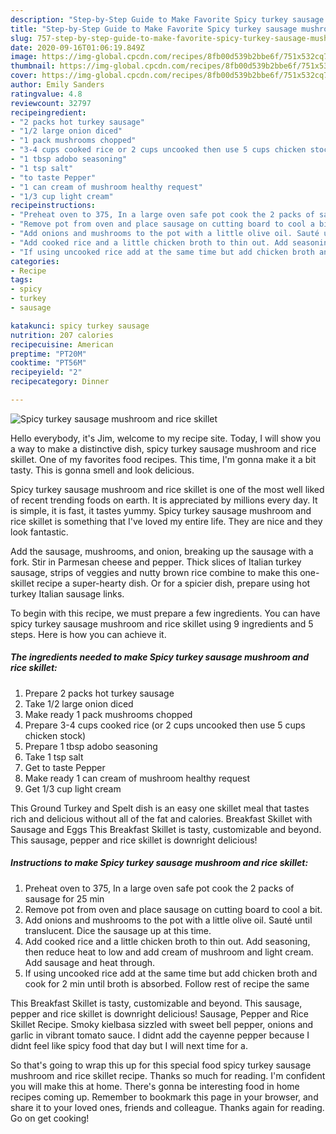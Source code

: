 ```yaml
---
description: "Step-by-Step Guide to Make Favorite Spicy turkey sausage mushroom and rice skillet"
title: "Step-by-Step Guide to Make Favorite Spicy turkey sausage mushroom and rice skillet"
slug: 757-step-by-step-guide-to-make-favorite-spicy-turkey-sausage-mushroom-and-rice-skillet
date: 2020-09-16T01:06:19.849Z
image: https://img-global.cpcdn.com/recipes/8fb00d539b2bbe6f/751x532cq70/spicy-turkey-sausage-mushroom-and-rice-skillet-recipe-main-photo.jpg
thumbnail: https://img-global.cpcdn.com/recipes/8fb00d539b2bbe6f/751x532cq70/spicy-turkey-sausage-mushroom-and-rice-skillet-recipe-main-photo.jpg
cover: https://img-global.cpcdn.com/recipes/8fb00d539b2bbe6f/751x532cq70/spicy-turkey-sausage-mushroom-and-rice-skillet-recipe-main-photo.jpg
author: Emily Sanders
ratingvalue: 4.8
reviewcount: 32797
recipeingredient:
- "2 packs hot turkey sausage"
- "1/2 large onion diced"
- "1 pack mushrooms chopped"
- "3-4 cups cooked rice or 2 cups uncooked then use 5 cups chicken stock"
- "1 tbsp adobo seasoning"
- "1 tsp salt"
- "to taste Pepper"
- "1 can cream of mushroom healthy request"
- "1/3 cup light cream"
recipeinstructions:
- "Preheat oven to 375, In a large oven safe pot cook the 2 packs of sausage for 25 min"
- "Remove pot from oven and place sausage on cutting board to cool a bit."
- "Add onions and mushrooms to the pot with a little olive oil. Sauté until translucent. Dice the sausage up at this time."
- "Add cooked rice and a little chicken broth to thin out. Add seasoning, then reduce heat to low and add cream of mushroom and light cream. Add sausage and heat through."
- "If using uncooked rice add at the same time but add chicken broth and cook for 2 min until broth is absorbed. Follow rest of recipe the same"
categories:
- Recipe
tags:
- spicy
- turkey
- sausage

katakunci: spicy turkey sausage 
nutrition: 207 calories
recipecuisine: American
preptime: "PT20M"
cooktime: "PT56M"
recipeyield: "2"
recipecategory: Dinner

---
```



![Spicy turkey sausage mushroom and rice skillet](https://img-global.cpcdn.com/recipes/8fb00d539b2bbe6f/751x532cq70/spicy-turkey-sausage-mushroom-and-rice-skillet-recipe-main-photo.jpg)

Hello everybody, it's Jim, welcome to my recipe site. Today, I will show you a way to make a distinctive dish, spicy turkey sausage mushroom and rice skillet. One of my favorites food recipes. This time, I'm gonna make it a bit tasty. This is gonna smell and look delicious.

Spicy turkey sausage mushroom and rice skillet is one of the most well liked of recent trending foods on earth. It is appreciated by millions every day. It is simple, it is fast, it tastes yummy. Spicy turkey sausage mushroom and rice skillet is something that I've loved my entire life. They are nice and they look fantastic.

Add the sausage, mushrooms, and onion, breaking up the sausage with a fork. Stir in Parmesan cheese and pepper. Thick slices of Italian turkey sausage, strips of veggies and nutty brown rice combine to make this one-skillet recipe a super-hearty dish. Or for a spicier dish, prepare using hot turkey Italian sausage links.


To begin with this recipe, we must prepare a few ingredients. You can have spicy turkey sausage mushroom and rice skillet using 9 ingredients and 5 steps. Here is how you can achieve it.

<!--inarticleads1-->

##### The ingredients needed to make Spicy turkey sausage mushroom and rice skillet:

1. Prepare 2 packs hot turkey sausage
1. Take 1/2 large onion diced
1. Make ready 1 pack mushrooms chopped
1. Prepare 3-4 cups cooked rice (or 2 cups uncooked then use 5 cups chicken stock)
1. Prepare 1 tbsp adobo seasoning
1. Take 1 tsp salt
1. Get to taste Pepper
1. Make ready 1 can cream of mushroom healthy request
1. Get 1/3 cup light cream


This Ground Turkey and Spelt dish is an easy one skillet meal that tastes rich and delicious without all of the fat and calories. Breakfast Skillet with Sausage and Eggs This Breakfast Skillet is tasty, customizable and beyond. This sausage, pepper and rice skillet is downright delicious! 

<!--inarticleads2-->

##### Instructions to make Spicy turkey sausage mushroom and rice skillet:

1. Preheat oven to 375, In a large oven safe pot cook the 2 packs of sausage for 25 min
1. Remove pot from oven and place sausage on cutting board to cool a bit.
1. Add onions and mushrooms to the pot with a little olive oil. Sauté until translucent. Dice the sausage up at this time.
1. Add cooked rice and a little chicken broth to thin out. Add seasoning, then reduce heat to low and add cream of mushroom and light cream. Add sausage and heat through.
1. If using uncooked rice add at the same time but add chicken broth and cook for 2 min until broth is absorbed. Follow rest of recipe the same


This Breakfast Skillet is tasty, customizable and beyond. This sausage, pepper and rice skillet is downright delicious! Sausage, Pepper and Rice Skillet Recipe. Smoky kielbasa sizzled with sweet bell pepper, onions and garlic in vibrant tomato sauce. I didnt add the cayenne pepper because I didnt feel like spicy food that day but I will next time for a. 

So that's going to wrap this up for this special food spicy turkey sausage mushroom and rice skillet recipe. Thanks so much for reading. I'm confident you will make this at home. There's gonna be interesting food in home recipes coming up. Remember to bookmark this page in your browser, and share it to your loved ones, friends and colleague. Thanks again for reading. Go on get cooking!
